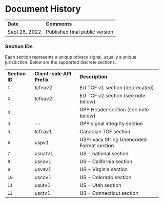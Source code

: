 
# Document History
<table>
  <tr>
    <td><strong>Date</strong></td>
    <td><strong>Comments</strong></td>
  </tr>
  <tr>
	  <td>Sept 28, 2022</td>    
    <td>Published final public version</td>
  </tr>
  </table>
  
### Section IDs

Each section represents a unique privacy signal, usually a unique jurisdiction. Below are the supported discrete sections.

  <table>
  <tr>
    <td><strong>Section ID</strong></td>
    <td><strong>Client-side API Prefix</strong></td>
    <td><strong>Description</strong></td>
  </tr>
  <tr>
    <td><code>1</code></td>
    <td>tcfeuv2</td>
    <td>EU TCF v1 section (deprecated)</td>
  </tr>
  <tr>
    <td><code>2</code></td>
    <td>tcfeuv2</td>
    <td>EU TCF v2 section (see note below)</td>
  </tr>
  <tr>
    <td><code>3</code></td>
    <td></td>
    <td>GPP Header section (see note below)</td>
  </tr>
  <tr>
    <td><code>4</code></td>
    <td>--</td>
    <td>GPP signal integrity section</td>
      </tr>
  <tr>
    <td><code>5</code></td>
    <td>tcfcav1</td>
    <td>Canadian TCF section</td>
  </tr>
  <tr>
    <td><code>6</code></td>
    <td>uspv1</td>
    <td>USPrivacy String Unencoded Format section</td>
  </tr>
  <tr>
    <td><code>7</code></td>
    <td>usnatv1</td>
    <td>US - national section</td>
  </tr>
  <tr>
    <td><code>8</code></td>
    <td>uscav1</td>
    <td>US - California section</td>
     </tr>
  <tr>
    <td><code>9</code></td>
    <td>usvav1</td>
    <td>US - Virginia section</td>
      </tr>
  <tr>
    <td><code>10</code></td>
    <td>uscov1</td>
    <td>US - Colorado section</td>
  </tr>
  <tr>
    <td><code>11</code></td>
    <td>usutv1</td>
    <td>US - Utah section</td>
  </tr>
  <tr>
    <td><code>12</code></td>
    <td>usctv1</td>
    <td>US - Connecticut section</td>
     </td>
     </td>
  </tr>
</table>

